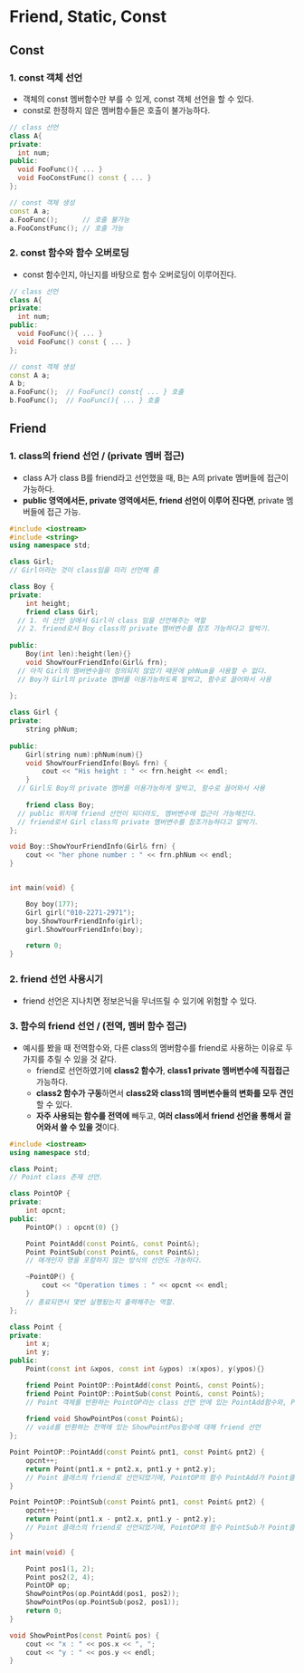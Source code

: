 # Friend, Static, Const

## Const

### 1. const 객체 선언
  - 객체의 const 멤버함수만 부를 수 있게, const 객체 선언을 할 수 있다.
  - const로 한정하지 않은 멤버함수들은 호출이 불가능하다.
```cpp
// class 선언
class A{
private:
  int num;
public:
  void FooFunc(){ ... }
  void FooConstFunc() const { ... }
};

// const 객체 생성
const A a;
a.FooFunc();      // 호출 불가능
a.FooConstFunc(); // 호출 가능
```

### 2. const 함수와 함수 오버로딩
  - const 함수인지, 아닌지를 바탕으로 함수 오버로딩이 이루어진다.
```cpp
// class 선언
class A{
private:
  int num;
public:
  void FooFunc(){ ... }
  void FooFunc() const { ... }
};

// const 객체 생성
const A a;
A b;
a.FooFunc();  // FooFunc() const{ ... } 호출
b.FooFunc();  // FooFunc(){ ... } 호출
```

## Friend

### 1. class의 friend 선언 / (private 멤버 접근)
  - class A가 class B를 friend라고 선언했을 때, B는 A의 private 멤버들에 접근이 가능하다.
  - **public 영역에서든, private 영역에서든, friend 선언이 이루어 진다면**, private 멤버들에 접근 가능.

```cpp
#include <iostream>
#include <string>
using namespace std;

class Girl;
// Girl이라는 것이 class임을 미리 선언해 줌

class Boy {
private:
	int height;
	friend class Girl;
  // 1. 이 선언 상에서 Girl이 class 임을 선언해주는 역할
  // 2. friend로서 Boy class의 private 멤버변수를 참조 가능하다고 알박기.
  
public:
	Boy(int len):height(len){}
	void ShowYourFriendInfo(Girl& frn);	
  // 아직 Girl의 멤버변수들이 정의되지 않았기 때문에 phNum을 사용할 수 없다.
  // Boy가 Girl의 private 멤버를 이용가능하도록 알박고, 함수로 끌어와서 사용
  
};

class Girl {
private:
	string phNum;
  
public:
	Girl(string num):phNum(num){}
	void ShowYourFriendInfo(Boy& frn) {
		cout << "His height : " << frn.height << endl;
	}
  // Girl도 Boy의 private 멤버를 이용가능하게 알박고, 함수로 끌어와서 사용
  
	friend class Boy;	
  // public 위치에 friend 선언이 되더라도, 멤버변수에 접근이 가능해진다.
  // friend로서 Girl class의 private 멤버변수를 참조가능하다고 알박기.
};

void Boy::ShowYourFriendInfo(Girl& frn) {
	cout << "her phone number : " << frn.phNum << endl;
}


int main(void) {

	Boy boy(177);
	Girl girl("010-2271-2971");
	boy.ShowYourFriendInfo(girl);
	girl.ShowYourFriendInfo(boy);

	return 0;
}
```

### 2. friend 선언 사용시기
  - friend 선언은 지나치면 정보은닉을 무너뜨릴 수 있기에 위험할 수 있다.
  
### 3. 함수의 friend 선언 / (전역, 멤버 함수 접근)
  - 예시를 봤을 때 전역함수와, 다른 class의 멤버함수를 friend로 사용하는 이유로 두가지를 추릴 수 있을 것 같다.
    - friend로 선언하였기에 **class2 함수가**, **class1 private 멤버변수에 직접접근** 가능하다.
    - **class2 함수가 구동**하면서 **class2와 class1의 멤버변수들의 변화를 모두 견인**할 수 있다.
    - **자주 사용되는 함수를 전역에** 빼두고, **여러 class에서 friend 선언을 통해서 끌어와서 쓸 수 있을 것**이다.
```cpp
#include <iostream>
using namespace std;

class Point;
// Point class 존재 선언.

class PointOP {
private:
	int opcnt;
public:
	PointOP() : opcnt(0) {}

	Point PointAdd(const Point&, const Point&);
	Point PointSub(const Point&, const Point&);
	// 매개인자 명을 포함하지 않는 방식의 선언도 가능하다.

	~PointOP() {
		cout << "Operation times : " << opcnt << endl;
	}
	// 종료되면서 몇번 실행됬는지 출력해주는 역할.
};

class Point {
private:
	int x;
	int y;
public:
	Point(const int &xpos, const int &ypos) :x(xpos), y(ypos){}

	friend Point PointOP::PointAdd(const Point&, const Point&);
	friend Point PointOP::PointSub(const Point&, const Point&);
	// Point 객체를 반환하는 PointOP라는 class 선언 안에 있는 PointAdd함수와, PointSub함수에 대해 friend선언
	
	friend void ShowPointPos(const Point&);
	// void를 반환하는 전역에 있는 ShowPointPos함수에 대해 friend 선언
};

Point PointOP::PointAdd(const Point& pnt1, const Point& pnt2) {
	opcnt++;
	return Point(pnt1.x + pnt2.x, pnt1.y + pnt2.y);
	// Point 클래스의 friend로 선언되었기에, PointOP의 함수 PointAdd가 Point클래스의 private 멤버변수에 직접 접근 가능. 
}

Point PointOP::PointSub(const Point& pnt1, const Point& pnt2) {
	opcnt++;
	return Point(pnt1.x - pnt2.x, pnt1.y - pnt2.y);
	// Point 클래스의 friend로 선언되었기에, PointOP의 함수 PointSub가 Point클래스의 private 멤버변수에 직접 접근 가능.
}

int main(void) {

	Point pos1(1, 2);
	Point pos2(2, 4);
	PointOP op;
	ShowPointPos(op.PointAdd(pos1, pos2));
	ShowPointPos(op.PointSub(pos2, pos1));
	return 0;
}

void ShowPointPos(const Point& pos) {
	cout << "x : " << pos.x << ", ";
	cout << "y : " << pos.y << endl;
}
```
